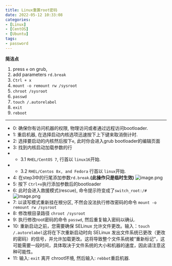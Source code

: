 ```yaml
---
title: Linux重置root密码
date: 2022-05-12 10:33:08
categories: 
- [Linux]
- [CentOS]
- [Ubuntu]
tags: 
- password
---
```


**简洁点**

1) press ``` e ``` on grub, 
2) add parameters ``` rd.break ``` 
3) ``` Ctrl + x ```
4) ``` mount -o remount rw /sysroot ```
5) ``` chroot /sysroot ```
6) ``` passwd ```
7) ``` touch /.autorelabel ```
8) ``` exit ```  
9) ``` reboot ```
---
<!-- more -->

- 0: 确保你有访问机器的权限, 物理访问或者通过远程访问bootloader.
- 1: 重启机器, 在选择启动内核选项迅速按下上下键来取消倒计时.
- 2: 选择要启动的内核然后按下```e```, 此时你会进入grub bootloader的编辑页面
- 3: 找到内核启动加载参数的行
-    - 3.1 ```RHEL/CentOS 7```, 行首以 ```linux16```开始.
-    - 3.2 ```RHEL/Centos 8x, and Fedora``` 行首以 ```linux```开始.
- 4: 在step3中的行尾添加参数```rd.break```.**(此操作只是临时生效)**
![image.png](/images/008.reset_password.md.01.png)
- 5: 按下 ```Ctrl+x```执行添加参数后的bootloader
- 6: 此时会进入救援模式(rescue), 命令提示符变成了```switch_root:/#```
![image.png](/images/008.reset_password.md.02.png)
- 7: 以读写模式重新挂在根分区, 不然会没法执行修改密码的命令 
     ``` mount -o remount rw /sysroot ```
- 8: 修改根目录路径
     ``` chroot /sysroot ```
- 9: 执行修改root密码的命令 ``` passwd ```, 然后重复输入密码以确认.
- 10: 重新启动之前，您需要确保 SELinux 允许文件更改。输入：```touch /.autorelabel```这将在下次重新启动时向 SELinux 发出文件系统已更改（更改的密码）的信号，并允许加载更改。这将导致整个文件系统被“重新标记”，这可能需要一段时间，具体取决于文件系统的大小和机器的速度，因此请注意这种可能性。
- 11: 输入: ``` exit ``` 离开 chroot环境, 然后输入: ```rebbot```重启机器.
